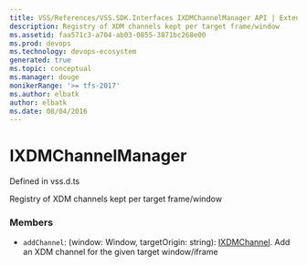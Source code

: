 ```yaml
---
title: VSS/References/VSS.SDK.Interfaces IXDMChannelManager API | Extensions for Visual Studio Team Services
description: Registry of XDM channels kept per target frame/window
ms.assetid: faa571c3-a704-ab03-0855-3871bc268e00
ms.prod: devops
ms.technology: devops-ecosystem
generated: true
ms.topic: conceptual
ms.manager: douge
monikerRange: '>= tfs-2017'
ms.author: elbatk
author: elbatk
ms.date: 08/04/2016
---
```


# IXDMChannelManager

Defined in vss.d.ts


Registry of XDM channels kept per target frame/window 

### Members

* `addChannel`: (window: Window, targetOrigin: string): [IXDMChannel](../../../VSS/References/VSS_SDK_Interfaces/IXDMChannel.md). Add an XDM channel for the given target window/iframe

